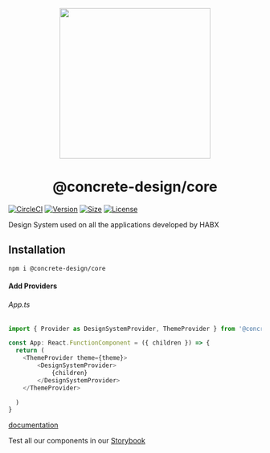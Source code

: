 
<p align="center">
  <a href="https://habx.github.io/concrete-docs/">
    <img height="300" src="https://habx.github.io/concrete-docs/img/concrete-cover.svg">
  </a>
</p>

<h1 align="center">@concrete-design/core</h1>

[![CircleCI](https://img.shields.io/circleci/build/github/habx/ui-core)](https://app.circleci.com/pipelines/github/habx/ui-core)
[![Version](https://img.shields.io/npm/v/@concrete-design/core)](https://www.npmjs.com/package/@concrete-design/core)
[![Size](https://img.shields.io/bundlephobia/min/@concrete-design/core)](https://bundlephobia.com/result?p=@concrete-design/core)
[![License](https://img.shields.io/github/license/habx/ui-core)](/LICENSE)

Design System used on all the applications developed by HABX

## Installation
```shell 
npm i @concrete-design/core
 ```
 
#### Add Providers

###### App.ts
```typescript jsx
import { Provider as DesignSystemProvider, ThemeProvider } from '@concrete-design/core'

const App: React.FunctionComponent = ({ children }) => {
  return (
    <ThemeProvider theme={theme}>
        <DesignSystemProvider>
            {children}
        </DesignSystemProvider>
    </ThemeProvider>

  )
}
```

[documentation](https://habx.github.io/concrete-docs/)

Test all our components in our [Storybook](https://habx.github.io/ui-core/)
